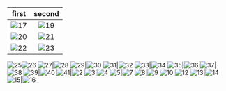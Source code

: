 first            |  second
:-------------------------:|:-------------------------:
![17](https://user-images.githubusercontent.com/65075121/150511597-a3460b46-e4c1-4873-8dc9-1a0eff11ceda.png)|![19](https://user-images.githubusercontent.com/65075121/150511601-21439ae0-8dc2-445c-9bc3-8e81bc354a3d.png)
![20](https://user-images.githubusercontent.com/65075121/150511605-725c2a6d-7060-4896-957c-7e2e401841c2.png)|![21](https://user-images.githubusercontent.com/65075121/150511607-050f4d3c-855f-4bca-9558-d7e834220b51.png)
![22](https://user-images.githubusercontent.com/65075121/150511609-e8e0b288-cbfb-4f8b-acb6-7631d0669623.png)|![23](https://user-images.githubusercontent.com/65075121/150511611-b69b9279-b9e3-49f3-bd03-a85a36bce978.png)
![25](https://user-images.githubusercontent.com/65075121/150511613-daac2985-b26c-457a-a241-186d8dc60ee0.png)![26](https://user-images.githubusercontent.com/65075121/150511616-be930a87-2c2d-4177-80a6-409bdd545dda.png)
![27](https://user-images.githubusercontent.com/65075121/150511619-c782a657-f793-4a9d-9691-0216404dd754.png)|![28](https://user-images.githubusercontent.com/65075121/150511621-6a07afc9-5618-4225-9f7c-05584c5c59ed.png)
![29](https://user-images.githubusercontent.com/65075121/150511626-28b6ab6d-a301-4f79-8d97-0f6168c3a5ec.png)|![30](https://user-images.githubusercontent.com/65075121/150511627-19e5d440-bc66-466a-9472-6cee3679a8d0.png)
![31](https://user-images.githubusercontent.com/65075121/150511628-d79f4c8f-df1c-4c67-a6a1-df0326c9d9cb.png)|![32](https://user-images.githubusercontent.com/65075121/150511630-6ac32dbc-67ad-474d-8b6f-78983124a873.png)
![33](https://user-images.githubusercontent.com/65075121/150511631-9b542746-2299-4834-bd1a-1452789dac2b.png)|![34](https://user-images.githubusercontent.com/65075121/150511633-9b435888-b6df-4336-9a48-14e9e235ee03.png)
![35](https://user-images.githubusercontent.com/65075121/150511635-5e10f44e-6634-4791-a35d-3a13719197df.png)|![36](https://user-images.githubusercontent.com/65075121/150511638-053c33b5-5c77-4b7b-83aa-d5296fa9f76d.png)
![37](https://user-images.githubusercontent.com/65075121/150511640-7385ac22-c669-4be1-9786-2dd3a54ff6fc.png)|![38](https://user-images.githubusercontent.com/65075121/150511641-d587fa71-76f1-42af-bc29-379b44229ff9.png)
![39](https://user-images.githubusercontent.com/65075121/150511645-5af6ad76-9a7c-4ea1-9cdf-738051a77c82.png)|![40](https://user-images.githubusercontent.com/65075121/150511649-4afd58ac-5d70-4ec2-8e55-710311006860.png)
![41](https://user-images.githubusercontent.com/65075121/150511651-bb97d5c6-635c-478e-a527-fb6e43cd6e50.png)|![2](https://user-images.githubusercontent.com/65075121/150511652-d4f066e2-192a-406b-a913-e580988fd16d.png)
![3](https://user-images.githubusercontent.com/65075121/150511654-bd5e00d8-a3b2-4e1f-85dd-d2f1426c7518.png)|![4](https://user-images.githubusercontent.com/65075121/150511658-3652f601-7f60-424f-ac4a-3ab15feb2917.png)
![5](https://user-images.githubusercontent.com/65075121/150511659-86911aa3-076f-4cbb-8223-c66f1007ece1.png)|![7](https://user-images.githubusercontent.com/65075121/150511662-47e744aa-a5ea-4f60-90fd-f260bb3a05fb.png)
![8](https://user-images.githubusercontent.com/65075121/150511663-4f611eb9-a9a1-478e-bab7-af2f5e51681f.png)|![9](https://user-images.githubusercontent.com/65075121/150511666-4629e706-1031-4f7e-b552-5b960eef1ab1.png)
![10](https://user-images.githubusercontent.com/65075121/150511670-ae66f555-c629-4de5-b628-598f65fd2755.png)|![12](https://user-images.githubusercontent.com/65075121/150511673-fe38f414-de0b-4201-b53e-2ce9a5f3fcda.png)
![13](https://user-images.githubusercontent.com/65075121/150511675-75137e54-0d7c-4d4d-b8cb-1d5239dedaf3.png)|![14](https://user-images.githubusercontent.com/65075121/150511678-c8986ecb-8c35-4eb8-aaef-6b9f23ffb7c1.png)
![15](https://user-images.githubusercontent.com/65075121/150511685-d33620be-0511-4b24-a3f0-9e5dd419b8af.png)|![16](https://user-images.githubusercontent.com/65075121/150511690-35c00019-b179-4486-972e-0dcdb1b05a1d.png)
